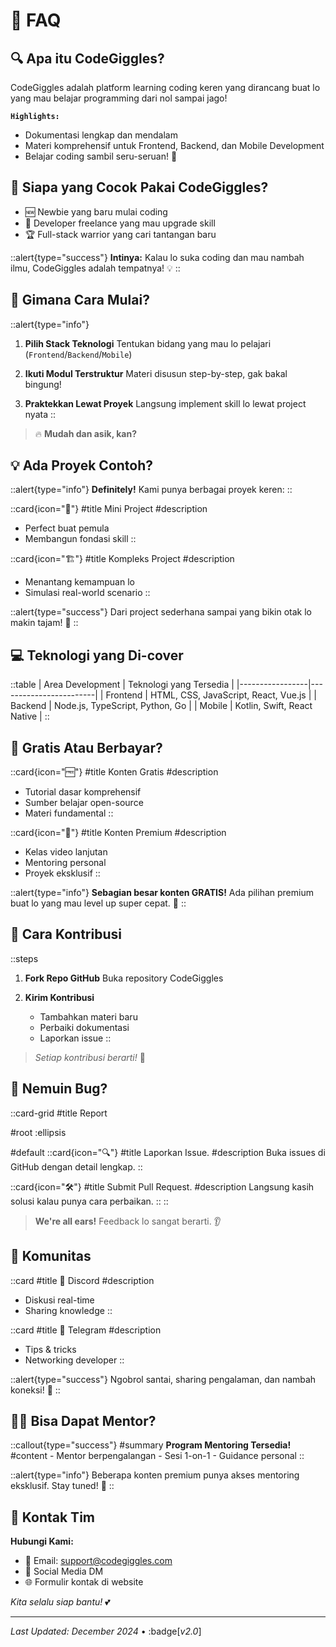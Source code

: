# 🎉 FAQ

## 🔍 Apa itu CodeGiggles?
  CodeGiggles adalah platform learning coding keren yang dirancang buat lo yang mau belajar programming dari nol sampai jago! 

  **`Highlights:`**
  - Dokumentasi lengkap dan mendalam
  - Materi komprehensif untuk Frontend, Backend, dan Mobile Development
  - Belajar coding sambil seru-seruan! 🚀

 ## 🎯 Siapa yang Cocok Pakai CodeGiggles?
  - 🆕 Newbie yang baru mulai coding
  - 💼 Developer freelance yang mau upgrade skill
  - 🏆 Full-stack warrior yang cari tantangan baru

  ::alert{type="success"}
    **Intinya:** Kalau lo suka coding dan mau nambah ilmu, CodeGiggles adalah tempatnya! 💡
  ::

 ## 🚀 Gimana Cara Mulai?
  ::alert{type="info"}
  1. **Pilih Stack Teknologi**
     Tentukan bidang yang mau lo pelajari (`Frontend`/`Backend`/`Mobile`)

  2. **Ikuti Modul Terstruktur**
     Materi disusun step-by-step, gak bakal bingung!

  3. **Praktekkan Lewat Proyek**
     Langsung implement skill lo lewat project nyata
  ::

  > 🔥 **Mudah dan asik, kan?**

## 💡 Ada Proyek Contoh?
  ::alert{type="info"}
    **Definitely!** Kami punya berbagai proyek keren:
  ::

  ::card{icon="🧩"}
  #title
  Mini Project
  #description
  - Perfect buat pemula
  - Membangun fondasi skill
  ::

  ::card{icon="🏗"}
  #title
  Kompleks Project
  #description
  - Menantang kemampuan lo
  - Simulasi real-world scenario
  ::

  ::alert{type="success"}
    Dari project sederhana sampai yang bikin otak lo makin tajam! 💪
  ::

 ## 💻 Teknologi yang Di-cover
  ::table
  | Area Development | Teknologi yang Tersedia |
  |-----------------|------------------------|
  | Frontend | HTML, CSS, JavaScript, React, Vue.js |
  | Backend | Node.js, TypeScript, Python, Go |
  | Mobile | Kotlin, Swift, React Native |
  ::

## 💸 Gratis Atau Berbayar?
    
::card{icon="🆓"}
#title
Konten Gratis
#description
- Tutorial dasar komprehensif
- Sumber belajar open-source
- Materi fundamental
::

::card{icon="💎"}
#title
Konten Premium
#description
- Kelas video lanjutan
- Mentoring personal
- Proyek eksklusif
::

::alert{type="info"}
**Sebagian besar konten GRATIS!** Ada pilihan premium buat lo yang mau level up super cepat. 🚀
::

## 🤝 Cara Kontribusi

  ::steps
  1. **Fork Repo GitHub**
     Buka repository CodeGiggles

  2. **Kirim Kontribusi**
     - Tambahkan materi baru
     - Perbaiki dokumentasi
     - Laporkan issue
  ::

  > *Setiap kontribusi berarti!* 💖

## 🐛 Nemuin Bug?
::card-grid
#title
Report

#root
:ellipsis

#default
  ::card{icon="🔍"}
  #title
  Laporkan Issue.
  #description
  Buka issues di GitHub dengan detail lengkap.
  ::
  
  ::card{icon="🛠"}
  #title
  Submit Pull Request.
  #description
  Langsung kasih solusi kalau punya cara perbaikan.
  ::
::

  > **We're all ears!** Feedback lo sangat berarti. 👂

## 💬 Komunitas

::card
#title
💬 Discord
#description
- Diskusi real-time
- Sharing knowledge
::

::card
#title
📱 Telegram
#description
- Tips & tricks
- Networking developer
::

::alert{type="success"}
  Ngobrol santai, sharing pengalaman, dan nambah koneksi! 🤝
::

## 👩‍🏫 Bisa Dapat Mentor?
  ::callout{type="success"}
  #summary
  **Program Mentoring Tersedia!**
  #content
    - Mentor berpengalangan
    - Sesi 1-on-1
    - Guidance personal
  ::

  ::alert{type="info"}
    Beberapa konten premium punya akses mentoring eksklusif. Stay tuned! 🌟
  ::

## 📧 Kontak Tim
  **Hubungi Kami:**
  - 📨 Email: support@codegiggles.com
  - 💬 Social Media DM
  - 🌐 Formulir kontak di website

  *Kita selalu siap bantu!* 💕

---
*Last Updated: December 2024* • :badge[*v2.0*]